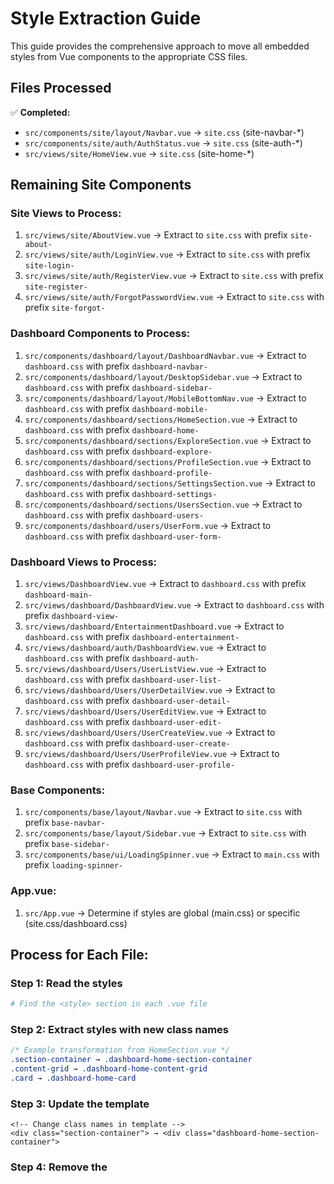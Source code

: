 # Style Extraction Guide

This guide provides the comprehensive approach to move all embedded styles from Vue components to the appropriate CSS files.

## Files Processed
✅ **Completed:**
- `src/components/site/layout/Navbar.vue` → `site.css` (site-navbar-*)
- `src/components/site/auth/AuthStatus.vue` → `site.css` (site-auth-*)
- `src/views/site/HomeView.vue` → `site.css` (site-home-*)

## Remaining Site Components

### Site Views to Process:
1. `src/views/site/AboutView.vue` → Extract to `site.css` with prefix `site-about-`
2. `src/views/site/auth/LoginView.vue` → Extract to `site.css` with prefix `site-login-`
3. `src/views/site/auth/RegisterView.vue` → Extract to `site.css` with prefix `site-register-`
4. `src/views/site/auth/ForgotPasswordView.vue` → Extract to `site.css` with prefix `site-forgot-`

### Dashboard Components to Process:
1. `src/components/dashboard/layout/DashboardNavbar.vue` → Extract to `dashboard.css` with prefix `dashboard-navbar-`
2. `src/components/dashboard/layout/DesktopSidebar.vue` → Extract to `dashboard.css` with prefix `dashboard-sidebar-`
3. `src/components/dashboard/layout/MobileBottomNav.vue` → Extract to `dashboard.css` with prefix `dashboard-mobile-`
4. `src/components/dashboard/sections/HomeSection.vue` → Extract to `dashboard.css` with prefix `dashboard-home-`
5. `src/components/dashboard/sections/ExploreSection.vue` → Extract to `dashboard.css` with prefix `dashboard-explore-`
6. `src/components/dashboard/sections/ProfileSection.vue` → Extract to `dashboard.css` with prefix `dashboard-profile-`
7. `src/components/dashboard/sections/SettingsSection.vue` → Extract to `dashboard.css` with prefix `dashboard-settings-`
8. `src/components/dashboard/sections/UsersSection.vue` → Extract to `dashboard.css` with prefix `dashboard-users-`
9. `src/components/dashboard/users/UserForm.vue` → Extract to `dashboard.css` with prefix `dashboard-user-form-`

### Dashboard Views to Process:
1. `src/views/DashboardView.vue` → Extract to `dashboard.css` with prefix `dashboard-main-`
2. `src/views/dashboard/DashboardView.vue` → Extract to `dashboard.css` with prefix `dashboard-view-`
3. `src/views/dashboard/EntertainmentDashboard.vue` → Extract to `dashboard.css` with prefix `dashboard-entertainment-`
4. `src/views/dashboard/auth/DashboardView.vue` → Extract to `dashboard.css` with prefix `dashboard-auth-`
5. `src/views/dashboard/Users/UserListView.vue` → Extract to `dashboard.css` with prefix `dashboard-user-list-`
6. `src/views/dashboard/Users/UserDetailView.vue` → Extract to `dashboard.css` with prefix `dashboard-user-detail-`
7. `src/views/dashboard/Users/UserEditView.vue` → Extract to `dashboard.css` with prefix `dashboard-user-edit-`
8. `src/views/dashboard/Users/UserCreateView.vue` → Extract to `dashboard.css` with prefix `dashboard-user-create-`
9. `src/views/dashboard/Users/UserProfileView.vue` → Extract to `dashboard.css` with prefix `dashboard-user-profile-`

### Base Components:
1. `src/components/base/layout/Navbar.vue` → Extract to `site.css` with prefix `base-navbar-`
2. `src/components/base/layout/Sidebar.vue` → Extract to `site.css` with prefix `base-sidebar-`
3. `src/components/base/ui/LoadingSpinner.vue` → Extract to `main.css` with prefix `loading-spinner-`

### App.vue:
1. `src/App.vue` → Determine if styles are global (main.css) or specific (site.css/dashboard.css)

## Process for Each File:

### Step 1: Read the styles
```bash
# Find the <style> section in each .vue file
```

### Step 2: Extract styles with new class names
```css
/* Example transformation from HomeSection.vue */
.section-container → .dashboard-home-section-container
.content-grid → .dashboard-home-content-grid
.card → .dashboard-home-card
```

### Step 3: Update the template
```vue
<!-- Change class names in template -->
<div class="section-container"> → <div class="dashboard-home-section-container">
```

### Step 4: Remove the <style> block
```vue
<!-- Remove entire <style scoped> ... </style> section -->
```

## CSS File Organization:

### site.css
- All site-related components and views
- Public-facing pages
- Authentication pages
- Navigation components used on site

### dashboard.css  
- All dashboard-related components and views
- Admin/user dashboard
- Dashboard navigation
- Dashboard sections and forms

### main.css
- Global base components (LoadingSpinner)
- Global utilities
- CSS variables and root styles

## Naming Convention:
- **Site components**: `site-[component-name]-[element]`
- **Dashboard components**: `dashboard-[component-name]-[element]`  
- **Base components**: `base-[component-name]-[element]`
- **Global utilities**: Keep existing names or use descriptive names

## Verification:
After each file transformation:
1. Ensure template uses new class names
2. Verify styles are in correct CSS file
3. Check that <style> block is completely removed
4. Test the component still works correctly

## Current Progress:
- ✅ Site Navbar component
- ✅ Site AuthStatus component  
- ✅ Site HomeView
- 🔄 Dashboard Navbar (partially done)
- ❌ Remaining 25+ files

## Quick Commands:
```bash
# Find all Vue files with <style> blocks
grep -r "<style" src/ --include="*.vue"

# Count remaining files to process
grep -r "<style" src/ --include="*.vue" | wc -l
```